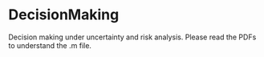# DecisionMaking
Decision making under uncertainty and risk analysis.
Please read the PDFs to understand the .m file.
